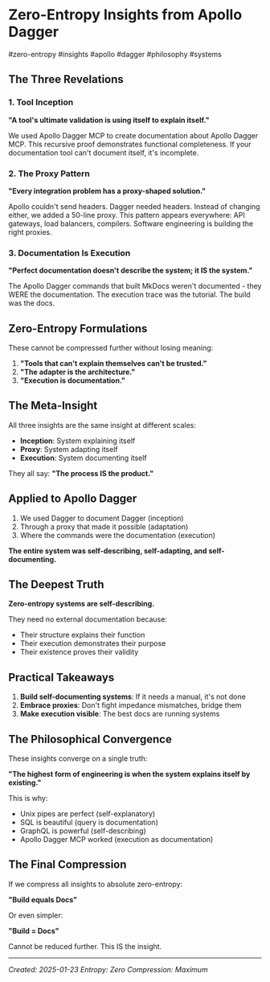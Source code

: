 # Zero-Entropy Insights from Apollo Dagger

#zero-entropy #insights #apollo #dagger #philosophy #systems

## The Three Revelations

### 1. Tool Inception
**"A tool's ultimate validation is using itself to explain itself."**

We used Apollo Dagger MCP to create documentation about Apollo Dagger MCP. This recursive proof demonstrates functional completeness. If your documentation tool can't document itself, it's incomplete.

### 2. The Proxy Pattern
**"Every integration problem has a proxy-shaped solution."**

Apollo couldn't send headers. Dagger needed headers. Instead of changing either, we added a 50-line proxy. This pattern appears everywhere: API gateways, load balancers, compilers. Software engineering is building the right proxies.

### 3. Documentation Is Execution
**"Perfect documentation doesn't describe the system; it IS the system."**

The Apollo Dagger commands that built MkDocs weren't documented - they WERE the documentation. The execution trace was the tutorial. The build was the docs.

## Zero-Entropy Formulations

These cannot be compressed further without losing meaning:

1. **"Tools that can't explain themselves can't be trusted."**
2. **"The adapter is the architecture."**
3. **"Execution is documentation."**

## The Meta-Insight

All three insights are the same insight at different scales:
- **Inception**: System explaining itself
- **Proxy**: System adapting itself  
- **Execution**: System documenting itself

They all say: **"The process IS the product."**

## Applied to Apollo Dagger

1. We used Dagger to document Dagger (inception)
2. Through a proxy that made it possible (adaptation)
3. Where the commands were the documentation (execution)

**The entire system was self-describing, self-adapting, and self-documenting.**

## The Deepest Truth

**Zero-entropy systems are self-describing.**

They need no external documentation because:
- Their structure explains their function
- Their execution demonstrates their purpose
- Their existence proves their validity

## Practical Takeaways

1. **Build self-documenting systems**: If it needs a manual, it's not done
2. **Embrace proxies**: Don't fight impedance mismatches, bridge them
3. **Make execution visible**: The best docs are running systems

## The Philosophical Convergence

These insights converge on a single truth:

**"The highest form of engineering is when the system explains itself by existing."**

This is why:
- Unix pipes are perfect (self-explanatory)
- SQL is beautiful (query is documentation)
- GraphQL is powerful (self-describing)
- Apollo Dagger MCP worked (execution as documentation)

## The Final Compression

If we compress all insights to absolute zero-entropy:

**"Build equals Docs"**

Or even simpler:

**"Build = Docs"**

Cannot be reduced further. This IS the insight.

---
*Created: 2025-01-23*
*Entropy: Zero*
*Compression: Maximum*